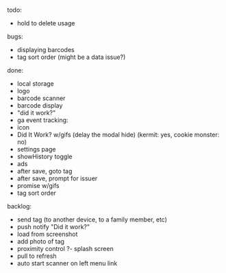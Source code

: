 todo:
- hold to delete usage

bugs:
- displaying barcodes
- tag sort order (might be a data issue?)

done:
- local storage
- logo
- barcode scanner
- barcode display
- "did it work?"
- ga event tracking:
- icon
- Did It Work? w/gifs (delay the modal hide) (kermit: yes, cookie monster: no)
- settings page
- showHistory toggle
- ads
- after save, goto tag
- after save, prompt for issuer
- promise w/gifs
- tag sort order

backlog:
- send tag (to another device, to a family member, etc)
- push notify "Did it work?"
- load from screenshot
- add photo of tag
- proximity control
?- splash screen
- pull to refresh
- auto start scanner on left menu link

